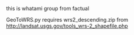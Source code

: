 this is whatami group from factual

GeoToWRS.py requires wrs2_descending.zip from http://landsat.usgs.gov/tools_wrs-2_shapefile.php
